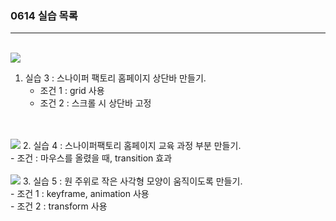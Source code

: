 ### 0614 실습 목록

---

</br>

<img width="" src="https://github.com/energy1-914/Udemy_SF/assets/108319907/db39c47a-7667-4620-a4fa-38d37ecff77a"/>

1. 실습 3 : 스나이퍼 팩토리 홈페이지 상단바 만들기.
   <br/>
   - 조건 1 : grid 사용 <br/>
   - 조건 2 : 스크롤 시 상단바 고정

</br>
</br>
<img width="" src="https://github.com/energy1-914/Udemy_SF/assets/108319907/68b9110f-f088-40e2-91fa-a1b76e5bdd7a">
2. 실습 4 : 스나이퍼팩토리 홈페이지 교육 과정 부분 만들기.
</br>
    - 조건 : 마우스를 올렸을 때, transition 효과

</br>
</br>
<img width="" src="https://github.com/energy1-914/Udemy_SF/assets/108319907/f7c376e3-4c33-4c14-b2e5-8269471ab7c9">
3. 실습 5 : 원 주위로 작은 사각형 모양이 움직이도록 만들기.
 <br/>
- 조건 1 : keyframe, animation 사용
</br>
- 조건 2 : transform 사용
